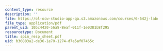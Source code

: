 ```yaml
---
content_type: resource
description: ''
file: https://ol-ocw-studio-app-qa.s3.amazonaws.com/courses/6-542j-laboratory-on-the-physiology-acoustics-and-perception-of-speech-fall-2005/b30883a2de361e701274d7a5af07465c_spin_resp_sheet.pdf
file_type: application/pdf
parent_uid: 10bc4420-56a8-8eaf-011f-1e0381b8f295
resourcetype: Document
title: spin_resp_sheet.pdf
uid: b30883a2-de36-1e70-1274-d7a5af07465c
---
```

